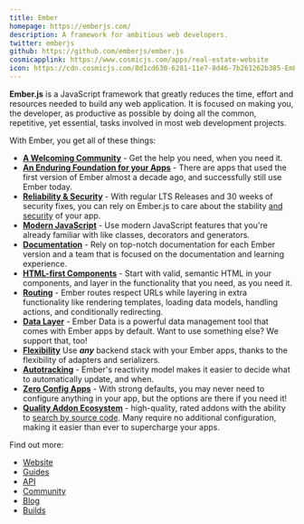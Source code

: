 ```yaml
---
title: Ember
homepage: https://emberjs.com/
description: A framework for ambitious web developers.
twitter: emberjs
github: https://github.com/emberjs/ember.js
cosmicapplink: https://www.cosmicjs.com/apps/real-estate-website
icon: https://cdn.cosmicjs.com/8d1cd630-6281-11e7-8d46-7b261262b385-Ember.js_Logo_and_Mascot.png
---
```


**Ember.js** is a JavaScript framework that greatly reduces the time, effort and resources needed to build any web application. It is focused on making you, the developer, as productive as possible by doing all the common, repetitive, yet essential, tasks involved in most web development projects.

With Ember, you get all of these things:

* [**A Welcoming Community**](https://emberjs.com/community/) - Get the help you need, when you need it.
* [**An Enduring Foundation for your Apps**](https://en.wikipedia.org/wiki/Ember.js) - There are apps that used the first version of Ember almost a decade ago, and successfully still use Ember today.
* [**Reliability & Security**](https://emberjs.com/releases/) - With regular LTS Releases and 30 weeks of security fixes, you can rely on Ember.js to care about the stability [and security](https://emberjs.com/security/) of your app.
* [**Modern JavaScript**](https://guides.emberjs.com/release/upgrading/current-edition/) - Use modern JavaScript features that you're already familiar with like classes, decorators and generators.
* [**Documentation**](https://guides.emberjs.com) - Rely on top-notch documentation for each Ember version and a team that is focused on the documentation and learning experience.
* [**HTML-first Components**](https://guides.emberjs.com/release/components/introducing-components/) - Start with valid, semantic HTML in your components, and layer in the functionality that you need, as you need it.
* [**Routing**](https://guides.emberjs.com/release/routing/) - Ember routes respect URLs while layering in extra functionality like rendering templates, loading data models, handling actions, and conditionally redirecting. 
* [**Data Layer**](https://guides.emberjs.com/release/models/) - Ember Data is a powerful data management tool that comes with Ember apps by default. Want to use something else? We support that, too!
* [**Flexibility**](https://guides.emberjs.com/release/models/customizing-adapters/) Use _**any**_ backend stack with your Ember apps, thanks to the flexibility of adapters and serializers.
* [**Autotracking**](https://guides.emberjs.com/release/in-depth-topics/autotracking-in-depth/) - Ember's reactivity model makes it easier to decide what to automatically update, and when. 
* [**Zero Config Apps**](https://guides.emberjs.com/release/configuring-ember/) - With strong defaults, you may never need to configure anything in your app, but the options are there if you need it!
* [**Quality Addon Ecosystem**](https://emberobserver.com/) - high-quality, rated addons with the ability to [search by source code](https://emberobserver.com/code-search?codeQuery=task). Many require no additional configuration, making it easier than ever to supercharge your apps.



Find out more: 

- [Website](https://emberjs.com)
- [Guides](https://guides.emberjs.com)
- [API](https://emberjs.com/api)
- [Community](https://emberjs.com/community)
- [Blog](https://emberjs.com/blog)
- [Builds](https://emberjs.com/builds)